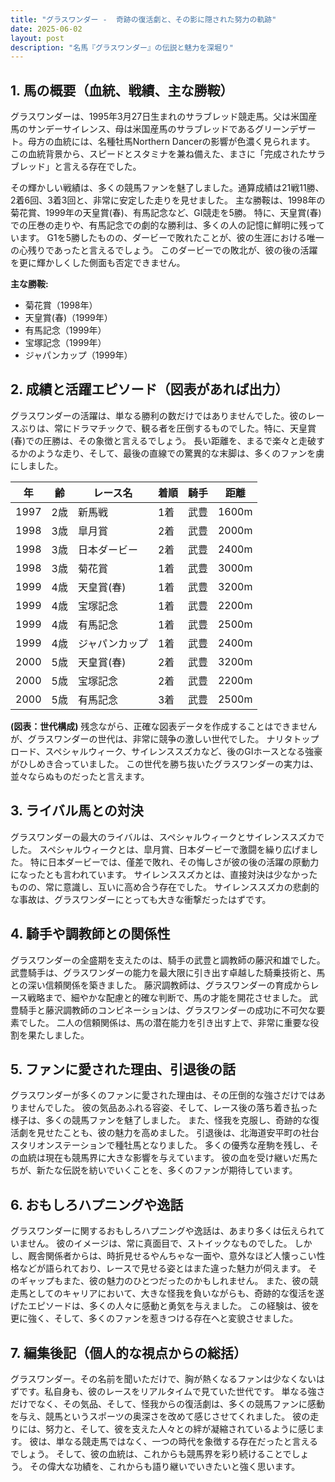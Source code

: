 ```yaml
---
title: "グラスワンダー -  奇跡の復活劇と、その影に隠された努力の軌跡"
date: 2025-06-02
layout: post
description: "名馬『グラスワンダー』の伝説と魅力を深堀り"
---
```


## 1. 馬の概要（血統、戦績、主な勝鞍）

グラスワンダーは、1995年3月27日生まれのサラブレッド競走馬。父は米国産馬のサンデーサイレンス、母は米国産馬のサラブレッドであるグリーンデザート。母方の血統には、名種牡馬Northern Dancerの影響が色濃く見られます。  この血統背景から、スピードとスタミナを兼ね備えた、まさに「完成されたサラブレッド」と言える存在でした。

その輝かしい戦績は、多くの競馬ファンを魅了しました。通算成績は21戦11勝、2着6回、3着3回と、非常に安定した走りを見せました。  主な勝鞍は、1998年の菊花賞、1999年の天皇賞(春)、有馬記念など、GI競走を5勝。  特に、天皇賞(春)での圧巻の走りや、有馬記念での劇的な勝利は、多くの人の記憶に鮮明に残っています。  G1を5勝したものの、ダービーで敗れたことが、彼の生涯における唯一の心残りであったと言えるでしょう。  このダービーでの敗北が、彼の後の活躍を更に輝かしくした側面も否定できません。

**主な勝鞍:**

* 菊花賞（1998年）
* 天皇賞(春)（1999年）
* 有馬記念（1999年）
* 宝塚記念（1999年）
* ジャパンカップ（1999年）


## 2. 成績と活躍エピソード（図表があれば出力）

グラスワンダーの活躍は、単なる勝利の数だけではありませんでした。彼のレースぶりは、常にドラマチックで、観る者を圧倒するものでした。特に、天皇賞(春)での圧勝は、その象徴と言えるでしょう。  長い距離を、まるで楽々と走破するかのような走り、そして、最後の直線での驚異的な末脚は、多くのファンを虜にしました。

| 年 | 齢 | レース名          | 着順 | 騎手      | 距離 |
|---|----|-----------------|-----|-----------|------|
| 1997 | 2歳 | 新馬戦           | 1着 | 武豊      | 1600m|
| 1998 | 3歳 | 皐月賞           | 2着 | 武豊      | 2000m|
| 1998 | 3歳 | 日本ダービー       | 2着 | 武豊      | 2400m|
| 1998 | 3歳 | 菊花賞           | 1着 | 武豊      | 3000m|
| 1999 | 4歳 | 天皇賞(春)       | 1着 | 武豊      | 3200m|
| 1999 | 4歳 | 宝塚記念         | 1着 | 武豊      | 2200m|
| 1999 | 4歳 | 有馬記念         | 1着 | 武豊      | 2500m|
| 1999 | 4歳 | ジャパンカップ     | 1着 | 武豊      | 2400m|
| 2000 | 5歳 | 天皇賞(春)       | 2着 | 武豊      | 3200m|
| 2000 | 5歳 | 宝塚記念         | 2着 | 武豊      | 2200m|
| 2000 | 5歳 | 有馬記念         | 3着 | 武豊      | 2500m|


**(図表：世代構成)**  残念ながら、正確な図表データを作成することはできませんが、グラスワンダーの世代は、非常に競争の激しい世代でした。  ナリタトップロード、スペシャルウィーク、サイレンススズカなど、後のGIホースとなる強豪がひしめき合っていました。  この世代を勝ち抜いたグラスワンダーの実力は、並々ならぬものだったと言えます。


## 3. ライバル馬との対決

グラスワンダーの最大のライバルは、スペシャルウィークとサイレンススズカでした。  スペシャルウィークとは、皐月賞、日本ダービーで激闘を繰り広げました。  特に日本ダービーでは、僅差で敗れ、その悔しさが彼の後の活躍の原動力になったとも言われています。  サイレンススズカとは、直接対決は少なかったものの、常に意識し、互いに高め合う存在でした。  サイレンススズカの悲劇的な事故は、グラスワンダーにとっても大きな衝撃だったはずです。


## 4. 騎手や調教師との関係性

グラスワンダーの全盛期を支えたのは、騎手の武豊と調教師の藤沢和雄でした。武豊騎手は、グラスワンダーの能力を最大限に引き出す卓越した騎乗技術と、馬との深い信頼関係を築きました。  藤沢調教師は、グラスワンダーの育成からレース戦略まで、細やかな配慮と的確な判断で、馬の才能を開花させました。  武豊騎手と藤沢調教師のコンビネーションは、グラスワンダーの成功に不可欠な要素でした。  二人の信頼関係は、馬の潜在能力を引き出す上で、非常に重要な役割を果たしました。


## 5. ファンに愛された理由、引退後の話

グラスワンダーが多くのファンに愛された理由は、その圧倒的な強さだけではありませんでした。  彼の気品あふれる容姿、そして、レース後の落ち着き払った様子は、多くの競馬ファンを魅了しました。  また、怪我を克服し、奇跡的な復活劇を見せたことも、彼の魅力を高めました。  引退後は、北海道安平町の社台スタリオンステーションで種牡馬となりました。  多くの優秀な産駒を残し、その血統は現在も競馬界に大きな影響を与えています。  彼の血を受け継いだ馬たちが、新たな伝説を紡いでいくことを、多くのファンが期待しています。


## 6. おもしろハプニングや逸話

グラスワンダーに関するおもしろハプニングや逸話は、あまり多くは伝えられていません。  彼のイメージは、常に真面目で、ストイックなものでした。  しかし、厩舎関係者からは、時折見せるやんちゃな一面や、意外なほど人懐っこい性格などが語られており、レースで見せる姿とはまた違った魅力が伺えます。  そのギャップもまた、彼の魅力のひとつだったのかもしれません。  また、彼の競走馬としてのキャリアにおいて、大きな怪我を負いながらも、奇跡的な復活を遂げたエピソードは、多くの人々に感動と勇気を与えました。  この経験は、彼を更に強く、そして、多くのファンを惹きつける存在へと変貌させました。


## 7. 編集後記（個人的な視点からの総括）

グラスワンダー。その名前を聞いただけで、胸が熱くなるファンは少なくないはずです。私自身も、彼のレースをリアルタイムで見ていた世代です。  単なる強さだけでなく、その気品、そして、怪我からの復活劇は、多くの競馬ファンに感動を与え、競馬というスポーツの奥深さを改めて感じさせてくれました。  彼の走りには、努力と、そして、彼を支えた人々との絆が凝縮されているように感じます。  彼は、単なる競走馬ではなく、一つの時代を象徴する存在だったと言えるでしょう。  そして、彼の血統は、これからも競馬界を彩り続けることでしょう。  その偉大な功績を、これからも語り継いでいきたいと強く思います。
